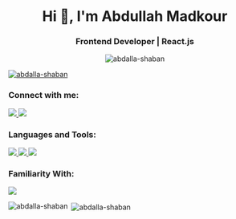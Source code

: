 <h1 align="center">Hi 👋, I'm Abdullah Madkour</h1>
<h3 align="center">Frontend Developer | React.js</h3>

<p align="center"> <img src="https://komarev.com/ghpvc/?username=abdalla-shaban&label=Profile%20views&color=0e75b6&style=flat" alt="abdalla-shaban" /> </p>

<p align="left"> <a href="https://github.com/ryo-ma/github-profile-trophy"><img src="https://github-profile-trophy.vercel.app/?username=abdalla-shaban" alt="abdalla-shaban" /></a> </p>

<h3 align="left">Connect with me:</h3>
<p align="left">
<a href="https://linkedin.com/in/abdullahmadkour" target="blank">
  <img src="https://skillicons.dev/icons?i=linkedin" />
<a href="mailto:abdallashaban584@gmail.com" target="blank">
  <img src="https://skillicons.dev/icons?i=gmail" />
</a>
</p>

<h3 align="left">Languages and Tools:</h3>
<p align="left"> 
  <a href="https://skillicons.dev">
    <img src="https://skillicons.dev/icons?i=react,nextjs,ts,tailwind,redux" />
    <img src="https://skillicons.dev/icons?i=html,css,js,regex,bootstrap,sass" />
    <img src="https://skillicons.dev/icons?i=vscode,visualstudio,vercel,postman" />
  </a>
   </p>
   <h3 align="left">Familiarity With:</h3>
   <p align="left">
      <a href="https://skillicons.dev">
      <img src="https://skillicons.dev/icons?i=nodejs,express,mongodb,figma,xd" />
  </a>
 </p>

<p><img align="left" src="https://github-readme-stats.vercel.app/api/top-langs?username=abdalla-shaban&show_icons=true&locale=en&layout=compact" alt="abdalla-shaban" /></p>

<p>&nbsp;<img align="center" src="https://github-readme-stats.vercel.app/api?username=abdalla-shaban&theme=default&hide_border=false&include_all_commits=true&count_private=false" alt="abdalla-shaban" /></p>
